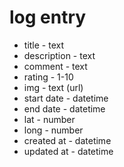 # log entry
* title - text
* description - text
* comment - text
* rating  - 1-10
* img - text (url)
* start date - datetime
* end date - datetime
* lat - number
* long - number
* created at - datetime
* updated at - datetime
